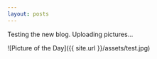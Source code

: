 ```yaml
---
layout: posts
---
```

Testing the new blog.  Uploading pictures...


![Picture of the Day]({{ site.url }}/assets/test.jpg)

